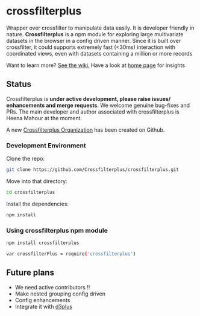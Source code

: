 # crossfilterplus
Wrapper over crossfilter to manipulate data easily. It is developer friendly in nature.
**Crossfilterplus** is a npm module for exploring large multivariate datasets in the browser in a config driven manner. Since it is built over crossfilter, it could supports extremely fast (<30ms) interaction with coordinated views, even with datasets containing a million or more records

Want to learn more? [See the wiki.](https://github.com/fallacy321/crossfilterplus/wiki)
Have a look at [home page](https://fallacy321.github.io/crossfilterplus/) for insights 

## Status

Crossfilterplus is **under active development, please raise issues/ enhancements and merge requests**. We welcome genuine bug-fixes and PRs. The main developer and author associated with crossfilterplus is Heena Mahour at the moment.

A new [Crossfilterplus Organization](https://github.com/Crossfilterplus) has been created on Github.

### Development Environment

Clone the repo:
```sh
git clone https://github.com/Crossfilterplus/crossfilterplus.git
```

Move into that directory:
```sh
cd crossfilterplus
```

Install the dependencies:
```sh
npm install
```

### Using crossfilterplus npm module
```sh
npm install crossfilterplus
```

```sh
var crossfilterPlus = require('crossfilterplus')
```

## Future plans

- We need active contributors !!
- Make nested grouping config driven
- Config enhancements
- Integrate it with [d3plus](https://github.com/alexandersimoes/d3plus)

